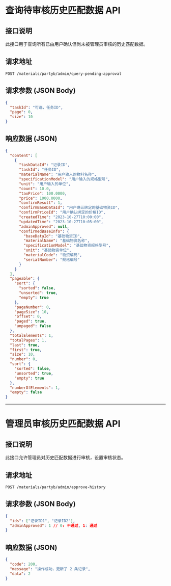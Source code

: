 # 查询待审核历史匹配数据 API

## 接口说明
此接口用于查询所有已由用户确认但尚未被管理员审核的历史匹配数据。

## 请求地址
`POST /materials/partyb/admin/query-pending-approval`

## 请求参数 (JSON Body)
```json
{
  "taskId": "可选，任务ID",
  "page": 0,
  "size": 10
}
```

## 响应数据 (JSON)
```json
{
  "content": [
    {
      "taskDataId": "记录ID",
      "taskId": "任务ID",
      "materialName": "用户输入的物料名称",
      "specificationModel": "用户输入的规格型号",
      "unit": "用户输入的单位",
      "count": 10.0,
      "taxPrice": 100.0000,
      "price": 1000.0000,
      "confirmResult": 1,
      "confirmBaseDataId": "用户确认绑定的基础物资ID",
      "confirmPriceId": "用户确认绑定的价格ID",
      "createdTime": "2023-10-27T10:00:00",
      "updatedTime": "2023-10-27T10:05:00",
      "adminApproved": null,
      "confirmedBaseInfo": {
        "baseDataId": "基础物资ID",
        "materialName": "基础物资名称",
        "specificationModel": "基础物资规格型号",
        "unit": "基础物资单位",
        "materialCode": "物资编码",
        "serialNumber": "规格编号"
      }
    }
  ],
  "pageable": {
    "sort": {
      "sorted": false,
      "unsorted": true,
      "empty": true
    },
    "pageNumber": 0,
    "pageSize": 10,
    "offset": 0,
    "paged": true,
    "unpaged": false
  },
  "totalElements": 1,
  "totalPages": 1,
  "last": true,
  "first": true,
  "size": 10,
  "number": 0,
  "sort": {
    "sorted": false,
    "unsorted": true,
    "empty": true
  },
  "numberOfElements": 1,
  "empty": false
}
```

---
# 管理员审核历史匹配数据 API

## 接口说明
此接口允许管理员对历史匹配数据进行审核，设置审核状态。

## 请求地址
`POST /materials/partyb/admin/approve-history`

## 请求参数 (JSON Body)
```json
{
  "ids": ["记录ID1", "记录ID2"],
  "adminApproved": 1 // 0: 不通过, 1: 通过
}
```

## 响应数据 (JSON)
```json
{
  "code": 200,
  "message": "操作成功，更新了 2 条记录",
  "data": 2
}
```